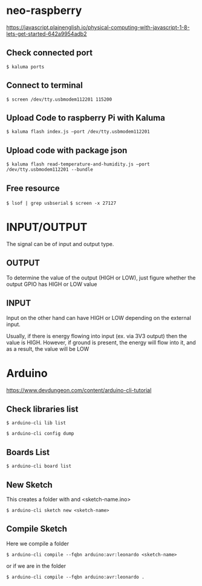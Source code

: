 # neo-raspberry

https://javascript.plainenglish.io/physical-computing-with-javascript-1-8-lets-get-started-642a9954adb2

## Check connected port

`$ kaluma ports`

## Connect to terminal

`$ screen /dev/tty.usbmodem112201 115200`

## Upload Code to raspberry Pi with Kaluma

`$ kaluma flash index.js —port /dev/tty.usbmodem112201`

## Upload code with package json

`$ kaluma flash read-temperature-and-humidity.js —port /dev/tty.usbmodem112201 --bundle`

## Free resource

`$ lsof | grep usbserial`
`$ screen -x 27127`

# INPUT/OUTPUT

The signal can be of input and output type.

## OUTPUT

To determine the value of the output (HIGH or LOW), just figure whether the output GPIO has HIGH or LOW value

## INPUT

Input on the other hand can have HIGH or LOW depending on the external input.

Usually, if there is energy flowing into input (ex. via 3V3 output) then the value is HIGH. However, if ground is present, the energy will flow into it, and as a result, the value will be LOW

# Arduino

https://www.devdungeon.com/content/arduino-cli-tutorial

## Check libraries list

`$ arduino-cli lib list`

`$ arduino-cli config dump`

## Boards List

`$ arduino-cli board list`

## New Sketch

This creates a folder with <sketch-name> and <sketch-name.ino>

`$ arduino-cli sketch new <sketch-name>`

## Compile Sketch

Here we compile a folder

`$ arduino-cli compile --fqbn arduino:avr:leonardo <sketch-name>`

or if we are in the folder

`$ arduino-cli compile --fqbn arduino:avr:leonardo .`
